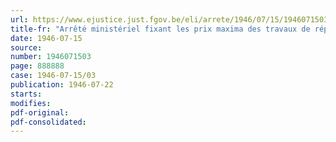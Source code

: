 ```yaml
---
url: https://www.ejustice.just.fgov.be/eli/arrete/1946/07/15/1946071503/justel
title-fr: "Arrêté ministériel fixant les prix maxima des travaux de réparations et d'entretien des bateaux d'intérieur (abrogé par AM 25-05-1949, art. 2)"
date: 1946-07-15
source:
number: 1946071503
page: 888888
case: 1946-07-15/03
publication: 1946-07-22
starts:
modifies:
pdf-original:
pdf-consolidated:
---
```


